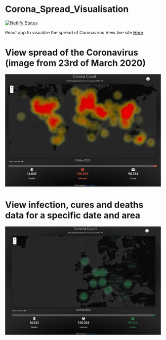 # Corona_Spread_Visualisation

[![Netlify Status](https://api.netlify.com/api/v1/badges/50fc1776-28e8-494e-b8d8-167250633f06/deploy-status)](https://app.netlify.com/sites/determined-darwin-63c774/deploys)

React app to visualize the spread of Coronavirus
View live site [Here](https://corona-count.com/)

# View spread of the Coronavirus (image from 23rd of March 2020)
![Coronavirus spread heat map](./spread.jpg)

# View infection, cures and deaths data for a specific date and area
![Coronavirus spread heat map](./interaction.jpg)
